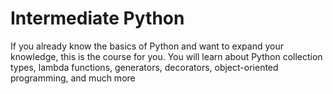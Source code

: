 # Intermediate Python
If you already know the basics of Python and want to expand your knowledge, this is the course for you. You will learn about Python collection types, lambda functions, generators, decorators, object-oriented programming, and much more

